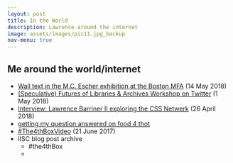```yaml
---
layout: post
title: In the World
description: Lawrence around the internet
image: assets/images/pic11.jpg_backup
nav-menu: true
---
```


## Me around the world/internet

* [Wall text in the M.C. Escher exhibition at the Boston MFA](https://www.instagram.com/p/BixhjbGnU6H/?taken-by=lqb2) (14 May 2018)
* [(Speculative) Futures of Libraries & Archives Workshop on Twitter](https://twitter.com/sofiayleung/status/988883562597441537) (1 May 2018)
* [Interview: Lawrence Barriner II exploring the CSS Netwerk](https://www.storybasedstrategy.org/blog-full/2018/4/26/interview-lawrence-barriner-ii-exploring-the-css-netwerk) (26 April 2018)
* [getting my question answered on food 4 thot](https://overcast.fm/+LP1XlrNc0/3:14)
* [#The4thBoxVideo](https://www.youtube.com/watch?v=5amBkni2TyY) (21 June 2017)
* IISC blog post archive
    - #the4thBox
    - 
